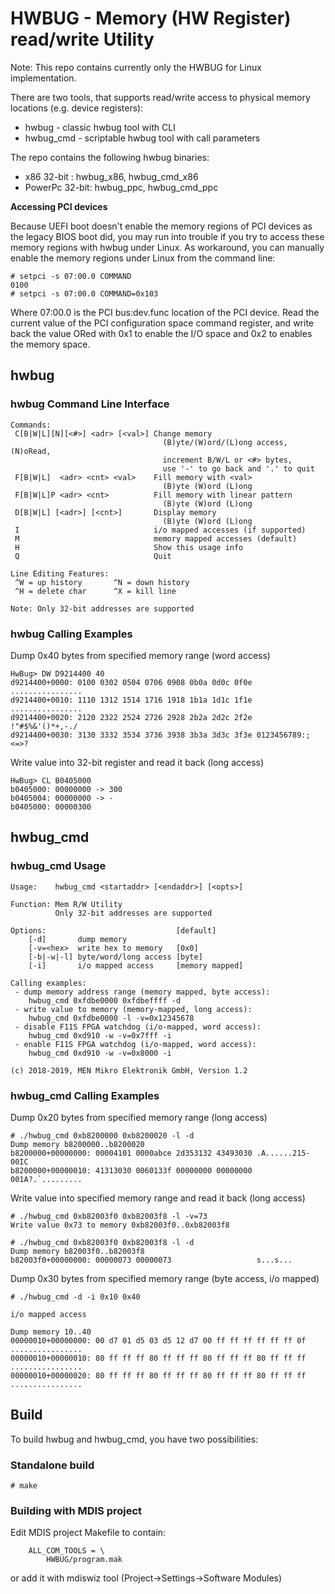 # HWBUG - Memory (HW Register) read/write Utility

Note: This repo contains currently only the HWBUG for Linux implementation.

There are two tools, that supports read/write access to physical memory locations (e.g. device registers):

- hwbug - classic hwbug tool with CLI
- hwbug_cmd - scriptable hwbug tool with call parameters

The repo contains the following hwbug binaries:

- x86 32-bit    : hwbug_x86, hwbug_cmd_x86
- PowerPc 32-bit: hwbug_ppc, hwbug_cmd_ppc

**Accessing PCI devices**

Because UEFI boot doesn't enable the memory regions of PCI devices as the legacy BIOS boot did, you may run into trouble if you try to access these memory regions with hwbug under Linux.
As workaround, you can manually enable the memory regions under Linux from the command line:

```
# setpci -s 07:00.0 COMMAND
0100
# setpci -s 07:00.0 COMMAND=0x103
```

Where 07:00.0 is the PCI bus:dev.func location of the PCI device. Read the current value of the PCI configuration space command register, and write back the value ORed with 0x1 to enable the I/O space and 0x2 to enables the memory space.

## hwbug

### hwbug Command Line Interface

```
Commands:
 C[B|W|L][N][<#>] <adr> [<val>] Change memory
                                  (B)yte/(W)ord/(L)ong access, (N)oRead,
                                  increment B/W/L or <#> bytes,
                                  use '-' to go back and '.' to quit
 F[B|W|L]  <adr> <cnt> <val>    Fill memory with <val>
                                  (B)yte (W)ord (L)ong
 F[B|W|L]P <adr> <cnt>          Fill memory with linear pattern
                                  (B)yte (W)ord (L)ong
 D[B|W|L] [<adr>] [<cnt>]       Display memory
                                  (B)yte (W)ord (L)ong
 I                              i/o mapped accesses (if supported)
 M                              memory mapped accesses (default)
 H                              Show this usage info
 Q                              Quit

Line Editing Features:
 ^W = up history       ^N = down history
 ^H = delete char      ^X = kill line

Note: Only 32-bit addresses are supported
```

### hwbug Calling Examples

Dump 0x40 bytes from specified memory range (word access)
```
HwBug> DW D9214400 40
d9214400+0000: 0100 0302 0504 0706 0908 0b0a 0d0c 0f0e ................
d9214400+0010: 1110 1312 1514 1716 1918 1b1a 1d1c 1f1e ................
d9214400+0020: 2120 2322 2524 2726 2928 2b2a 2d2c 2f2e  !"#$%&'()*+,-./
d9214400+0030: 3130 3332 3534 3736 3938 3b3a 3d3c 3f3e 0123456789:;<=>?
```

Write value into 32-bit register and read it back (long access)
```
HwBug> CL B0405000
b0405000: 00000000 -> 300
b0405004: 00000000 -> -
b0405000: 00000300
```

## hwbug_cmd

### hwbug_cmd Usage

```
Usage:    hwbug_cmd <startaddr> [<endaddr>] [<opts>]

Function: Mem R/W Utility
          Only 32-bit addresses are supported

Options:                             [default]
    [-d]       dump memory
    [-v=<hex>  write hex to memory   [0x0]
    [-b|-w|-l] byte/word/long access [byte]
    [-i]       i/o mapped access     [memory mapped]

Calling examples:
 - dump memory address range (memory mapped, byte access):
    hwbug_cmd 0xfdbe0000 0xfdbeffff -d
 - write value to memory (memory-mapped, long access):
    hwbug_cmd 0xfdbe0000 -l -v=0x12345678
 - disable F11S FPGA watchdog (i/o-mapped, word access):
    hwbug_cmd 0xd910 -w -v=0x7fff -i
 - enable F11S FPGA watchdog (i/o-mapped, word access):
    hwbug_cmd 0xd910 -w -v=0x8000 -i

(c) 2018-2019, MEN Mikro Elektronik GmbH, Version 1.2
```

### hwbug_cmd Calling Examples

Dump 0x20 bytes from specified memory range (long access)
```
# ./hwbug_cmd 0xb8200000 0xb8200020 -l -d
Dump memory b8200000..b8200020
b8200000+00000000: 00004101 0000abce 2d353132 43493030 .A......215-00IC
b8200000+00000010: 41313030 0060133f 00000000 00000000 001A?.`.........
```

Write value into specified memory range and read it back (long access)
```
# ./hwbug_cmd 0xb82003f0 0xb82003f8 -l -v=73
Write value 0x73 to memory 0xb82003f0..0xb82003f8

# ./hwbug_cmd 0xb82003f0 0xb82003f8 -l -d
Dump memory b82003f0..b82003f8
b82003f0+00000000: 00000073 00000073                   s...s...
```

Dump 0x30 bytes from specified memory range (byte access, i/o mapped)
```
# ./hwbug_cmd -d -i 0x10 0x40

i/o mapped access

Dump memory 10..40
00000010+00000000: 00 d7 01 d5 03 d5 12 d7 00 ff ff ff ff ff ff 0f ................
00000010+00000010: 80 ff ff ff 80 ff ff ff 80 ff ff ff 80 ff ff ff ................
00000010+00000020: 80 ff ff ff 80 ff ff ff 80 ff ff ff 80 ff ff ff ................
```

## Build

To build hwbug and hwbug_cmd, you have two possibilities:

### Standalone build

```
# make
```

### Building with MDIS project

Edit MDIS project Makefile to contain:
```
    ALL_COM_TOOLS = \
        HWBUG/program.mak
```
or add it with mdiswiz tool (Project->Settings->Software Modules)

